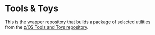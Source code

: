 # Tools & Toys

This is the wrapper repository that builds a package of selected utilities from the 
[z/OS Tools and Toys repository](https://github.com/IBM/IBM-Z-zOS/tree/main/zOS-Tools-and-Toys).
